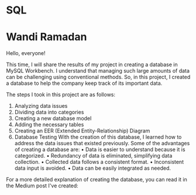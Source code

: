# SQL
# Wandi Ramadan
Hello, everyone!

This time, I will share the results of my project in creating a database in MySQL Workbench. I understand that managing such large amounts of data can be challenging using conventional methods. So, in this project, I created a database to help the company keep track of its important data.

The steps I took in this project are as follows:
1. Analyzing data issues
2. Dividing data into categories
3. Creating a new database model
4. Adding the necessary tables
5. Creating an EER (Extended Entity-Relationship) Diagram
6. Database Testing
With the creation of this database, I learned how to address the data issues that existed previously. Some of the advantages of creating a database are:
• Data is easier to understand because it is categorized.
• Redundancy of data is eliminated, simplifying data collection.
• Collected data follows a consistent format.
• Inconsistent data input is avoided.
• Data can be easily integrated as needed.

For a more detailed explanation of creating the database, you can read it in the Medium post I've created:
